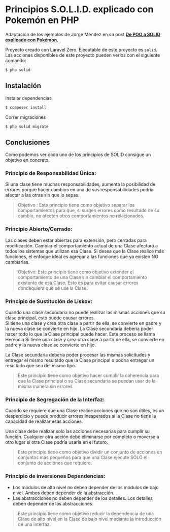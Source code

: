 # Principios S.O.L.I.D. explicado con Pokemón en PHP

Adaptación de los ejemplos de Jorge Méndez en su post [**De POO a SOLID explicado con
Pokémon.**](https://dev.to/konami12/de-poo-a-solid-explicado-con-pokemon-2bn5)

Proyecto creado con Laravel Zero. Ejecutable de este proyecto es `solid`. Las acciones disponibles de este proyecto
pueden verlos con el siguiente comando:

```bash
$ php solid
```

## Instalación

Instalar dependencias

```bash   
$ composer install
```

Correr migraciones

```bash
$ php solid migrate   
```

## Conclusiones

Como podemos ver cada uno de los principios de SOLID consigue un objetivo en concreto.

### Principio de Responsabilidad Única:

Si una clase tiene muchas responsabilidades, aumenta la posibilidad de errores porque hacer cambios en una de sus
responsabilidades podría afectar a las otras sin que lo sepas.

> Objetivo : Este principio tiene como objetivo separar los comportamientos para que, si surgen errores como resultado
> de su cambio, no afecten otros comportamientos no relacionados.

### Principio Abierto/Cerrado:

Las clases deben estar abiertas para extensión, pero cerradas para modificación. Cambiar el comportamiento actual de una
Clase afectará a todos los sistemas que utilizan esa Clase. Si desea que la Clase realice más funciones, el enfoque
ideal es agregar a las funciones que ya existen NO cambiarlas.

> Objetivo: Este principio tiene como objetivo extender el comportamiento de una Clase sin cambiar el comportamiento
> existente de esa Clase. Esto es para evitar causar errores dondequiera que se use la Clase.

### Principio de Sustitución de Liskov:

Cuando una clase secundaria no puede realizar las mismas acciones que su clase principal, esto puede causar errores.    
Si tiene una clase y crea otra clase a partir de ella, se convierte en padre y la nueva clase se convierte en hijo. La
Clase secundaria debería poder hacer todo lo que la Clase principal puede hacer. Este proceso se llama Herencia Si tiene
una clase y crea otra clase a partir de ella, se convierte en padre y la nueva clase se convierte en hijo.

La Clase secundaria debería poder procesar las mismas solicitudes y entregar el mismo resultado que la Clase principal o
podría entregar un resultado que sea del mismo tipo.

> Este principio tiene como objetivo hacer cumplir la coherencia para que la Clase principal o su Clase
> secundaria se puedan usar de la misma manera sin errores.

### Principio de Segregación de la Interfaz:

Cuando se requiere que una Clase realice acciones que no son útiles, es un desperdicio y puede producir errores
inesperados si la Clase no tiene la capacidad de realizar esas acciones.

Una clase debe realizar solo las acciones necesarias para cumplir su función. Cualquier otra acción debe eliminarse por
completo o moverse a otro lugar si otra Clase podría usarla en el futuro.

> Este principio tiene como objetivo dividir un conjunto de acciones en conjuntos más pequeños para que una Clase ejecute
> SÓLO el conjunto de acciones que requiere.

### Principio de inversiones Dependencias:

- Los módulos de alto nivel no deben depender de los módulos de bajo nivel. Ambos deben depender de la abstracción.
- Las abstracciones no deben depender de los detalles. Los detalles deben depender de las abstracciones.

> Este principio tiene como objetivo reducir la dependencia de una Clase de alto nivel en la Clase de bajo nivel
> mediante la introducción de una interfaz.

